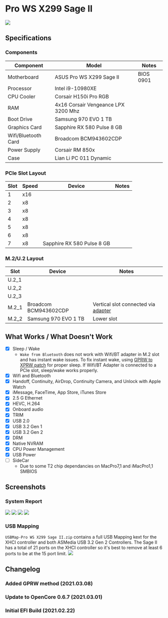# Pro WS X299 Sage II

![](/Archived/Pro%20WS%20X299%20Sage%20II/Images/ProWSX299SageII.png)

## Specifications
### Components
| Component        | Model                                | Notes |
| ---------------- | ---------------------------------------|-------------------|
| Motherboard | ASUS Pro WS X299 Sage II | BIOS 0901 |
| Processor | Intel i9-10980XE | |
| CPU Cooler | Corsair H150i Pro RGB | |
| RAM | 4x16 Corsair Vengeance LPX 3200 Mhz | |
| Boot Drive | Samsung 970 EVO 1 TB | |
| Graphics Card | Sapphire RX 580 Pulse 8 GB | |
| Wifi/Bluetooth Card | Broadcom BCM943602CDP |  |
| Power Supply | Corsair RM 850x | |
| Case | Lian Li PC 011 Dynamic | |

### PCIe Slot Layout
| Slot | Speed | Device | Notes |
| ----- | ----- | ---------------------------------------|-------------------|
| 1 | x16 | | |
| 2 | x8 | | |
| 3 | x8 | | |
| 4 | x8 | | |
| 5 | x8 | | |
| 6 | x8 | | |
| 7 | x8 | Sapphire RX 580 Pulse 8 GB | |

### M.2/U.2 Layout
| Slot | Device | Notes |
| ----- | ---------------------------------------|-------------------|
| U.2_1 | | |
| U.2_2 | | |
| U.2_3 | | |
| M.2_1 | Broadcom BCM943602CDP | Vertical slot connected via [adapter](https://www.amazon.com/gp/product/B079NB8J3B/ref=ppx_yo_dt_b_search_asin_title?ie=UTF8&psc=1) |
| M.2_2 | Samsung 970 EVO 1 TB | Lower slot |

## What Works / What Doesn't Work
- [x] Sleep / Wake
    * `Wake from Bluetooth` does not work with Wifi/BT adapter in M.2 slot and has instant wake issues.  To fix instant wake, using [GPRW to XPRW patch](https://dortania.github.io/OpenCore-Post-Install/usb/misc/instant-wake.html) for proper sleep.  If Wifi/BT Adapter is connected to a PCIe slot, sleep/wake works properly.
- [x] Wifi and Bluetooth
- [x] Handoff, Continuity, AirDrop, Continuity Camera, and Unlock with Apple Watch
- [x] iMessage, FaceTime, App Store, iTunes Store
- [x] 2.5 G Ethernet
- [x] HEVC, H.264
- [x] Onboard audio
- [x] TRIM
- [x] USB 2.0
- [x] USB 3.2 Gen 1
- [x] USB 3.2 Gen 2
- [x] DRM
- [x] Native NVRAM
- [x] CPU Power Management
- [x] USB Power
- [ ] SideCar
    * Due to some T2 chip dependancies on MacPro7,1 and iMacPro1,1 SMBIOS

## Screenshots
### System Report
![](/Archived/Pro%20WS%20X299%20Sage%20II/Images/aboutthismac.png)
![](/Archived/Pro%20WS%20X299%20Sage%20II/Images/memory1.png)
![](/Archived/Pro%20WS%20X299%20Sage%20II/Images/memory2.png)
![](/Archived/Pro%20WS%20X299%20Sage%20II/Images/pci.png)

### USB Mapping
`USBMap-Pro WS X299 Sage II.zip` contains a full USB Mapping kext for the XHCI controller and both ASMedia USB 3.2 Gen 2 Controllers.  The Sage II has a total of 21 ports on the XHCI controller so it's best to remove at least 6 ports to be at the 15 port limit.
![](/Archived/Pro%20WS%20X299%20Sage%20II/Images/usbmapping.png)

## Changelog
### Added GPRW method (2021.03.08)
### Update to OpenCore 0.6.7 (2021.03.01)
### Initial EFI Build (2021.02.22)
